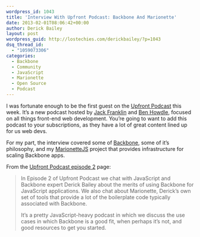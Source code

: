 ```yaml
---
wordpress_id: 1043
title: 'Interview With Upfront Podcast: Backbone And Marionette'
date: 2013-02-01T08:06:42+00:00
author: Derick Bailey
layout: post
wordpress_guid: http://lostechies.com/derickbailey/?p=1043
dsq_thread_id:
  - "1059073306"
categories:
  - Backbone
  - Community
  - JavaScript
  - Marionette
  - Open Source
  - Podcast
---
```

I was fortunate enough to be the first guest on the [Upfront Podcast](http://upfrontpodcast.com/) this week. It&#8217;s a new podcast hosted by [Jack Franklin](http://javascriptplayground.com/) and [Ben Howdle](http://benhowdle.im/), focused on all things front-end web development. You&#8217;re going to want to add this podcast to your subscriptions, as they have a lot of great content lined up for us web devs.

For my part, the interview covered some of [Backbone](http://backbonejs.org/), some of it&#8217;s philosophy, and my [MarionetteJS](http://marionettejs.com/) project that provides infrastructure for scaling Backbone apps. 

From the [Upfront Podcast episode 2](http://upfrontpodcast.com/2013/02/01/episode2.html) page:

> In Episode 2 of Upfront Podcast we chat with JavaScript and Backbone expert Derick Bailey about the merits of using Backbone for JavaScript applications. We also chat about Marionette, Derick’s own set of tools that provide a lot of the boilerplate code typically associated with Backbone.
> 
> It’s a pretty JavaScript-heavy podcast in which we discuss the use cases in which Backbone is a good fit, when perhaps it’s not, and good resources to get you started.